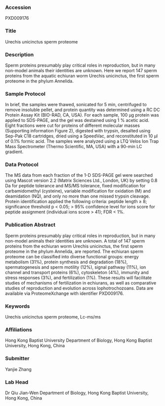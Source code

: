 ### Accession
PXD009176

### Title
Urechis unicinctus sperm proteome

### Description
Sperm proteins presumably play critical roles in reproduction, but in many non-model animals their identities are unknown. Here we report 147 sperm proteins from the aquatic echiuran worm Urechis unicinctus, the first sperm proteome in the phylum Annelida.

### Sample Protocol
In brief, the samples were thawed, sonicated for 5 min, centrifuged to remove insoluble pellet, and protein quantity was determined using a RC DC Protein Assay Kit (BIO-RAD, CA, USA). For each sample, 100 μg protein was applied to SDS-PAGE, and the gel was destained using 1 % acetic acid. Eight fractions were cut for proteins of different molecular masses (Supporting information Figure 2), digested with trypsin, desalted using Sep-Pak C18 cartridges, dried using a SpeedVac, and reconstituted in 10 μl of 0.1% formic acid. The samples were analyzed using a LTQ Velos Ion Trap Mass Spectrometer (Thermo Scientific, MA, USA) with a 90-min LC gradient.

### Data Protocol
The MS data from each fraction of the 1-D SDS-PAGE gel were searched using Mascot version 2.2 (Matrix Sciences Ltd., London, UK) by setting 0.8 Da for peptide tolerance and MS/MS tolerance, fixed modification for carbamidomethyl (cysteine), variable modification for oxidation (M) and deamidation (NQ), and only no more than one missed trypsin cleavage. Protein identification applied the following criteria: peptide length ≥ 8; significance threshold p < 0.05; > 95% confidence level for ions score for peptide assignment (individual ions score > 41); FDR < 1%.

### Publication Abstract
Sperm proteins presumably play critical roles in reproduction, but in many non-model animals their identities are unknown. A total of 147 sperm proteins from the echiuran worm Urechis unicinctus, the first sperm proteome in the phylum Annelida, are reported. The echiuran sperm proteome can be classified into diverse functional groups: energy metabolism (31%), protein synthesis and degradation (18%), spermatogenesis and sperm motility (12%), signal pathway (11%), ion channel and transport proteins (6%), cytoskeleton (4%), immunity and stress responses (3%), and fertilization (1%). These results will facilitate studies of mechanisms of fertilization in echiurans, as well as comparative studies of reproduction and evolution across lophotrochozoans. Data are available via ProteomeXchange with identifier PXD009176.

### Keywords
Urechis unicinctus sperm proteome, Lc-ms/ms

### Affiliations
Hong Kong Baptist University
Department of Biology, Hong Kong Baptist University, Hong Kong, China

### Submitter
Yanjie Zhang

### Lab Head
Dr Qiu Jian-Wen
Department of Biology, Hong Kong Baptist University, Hong Kong, China



